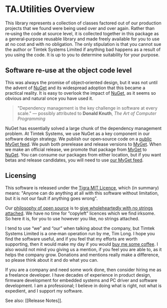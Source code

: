 # TA.Utilities Overview

This library represents a collection of classes factored out of our production projects that we found were being used over and over again. Rather than re‑using the code at source level, it is collected together in this package as a general‑purpose reusable library and made freely available for you to use at no cost and with no obligation. The only stipulation is that you cannot sue the author or Timtek Systems Limited if anything bad happens as a result of you using the code. It is up to you to determine suitability for your purpose.

## Software re‑use at the object code level

This was always the promise of object‑oriented design, but it was not until the advent of [NuGet][nuget] and its widespread adoption that this became a practical reality. It is easy to overlook the impact of [NuGet][nuget], as it seems so obvious and natural once you have used it.

> "Dependency management is the key challenge in software at every scale." — possibly attributed to **Donald Knuth**, _The Art of Computer Programming_

NuGet has essentially solved a large chunk of the dependency management problem. At Timtek Systems, we use NuGet as a key component in our software design strategy. We publish our open‑source code on a [public MyGet feed][myget]. We push both prerelease and release versions to [MyGet][myget]. When we make an official release, we promote that package from [MyGet][myget] to [NuGet][nuget]. You can consume our packages from either location, but if you want betas and release candidates, you will need to use [our MyGet feed][myget].

## Licensing

This software is released under the [Tigra MIT Licence][mit], which (in summary) means: "Anyone can do anything at all with this software without limitation, but it is not our fault if anything goes wrong".

Our [philosophy of open source][yt-oss] is to [give wholeheartedly with no strings attached][yt-oss]. We have no time for “copyleft” licences which we find irksome. So here it is, for you to use however you like, no strings attached.

I tend to use “we” and “our” when talking about the company, but Timtek Systems Limited is a one‑man operation run by me, Tim Long. I hope you find the software useful, and if you feel that my efforts are worth supporting, then it would make my day if you would [buy me some coffee][coffee]. I also would not mind you giving us a mention, if you feel you are able to, as it helps the company grow. Donations and mentions really make a difference, so please think about it and do what you can.

If you are a company and need some work done, then consider hiring me as a freelance developer. I have decades of experience in product design, firmware development for embedded systems and PC driver and software development. I am a professional; I believe in doing what is right, not what is expedient, and I support my software.

See also: [[Release Notes]].

[nuget]: https://www.nuget.org/ "NuGet gallery"
[myget]: https://www.myget.org/feed/Packages/tigra-astronomy "Tigra Astronomy public package feed"
[mit]: https://tigra.mit-license.org "Tigra MIT Licence"
[yt-oss]: https://www.youtube.com/watch?v=kloweL2fw7Q "Set your software free"
[coffee]: https://www.paypal.com/cgi-bin/webscr?cmd=_s-xclick&hosted_button_id=ARU8ANQKU2SN2&source=url "Support our open source projects with a donation"
